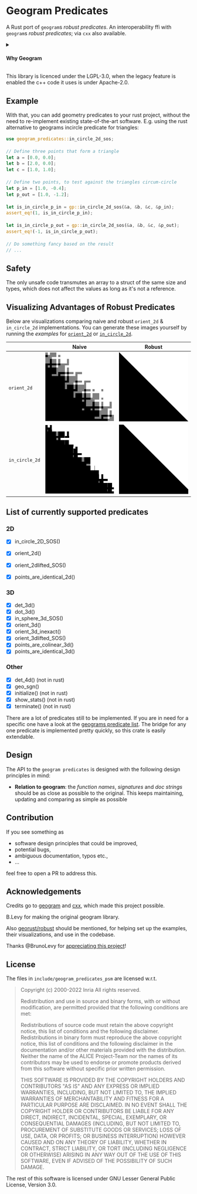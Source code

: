 # Geogram Predicates
A Rust port of `geogram`s _robust predicates_.
An interoperability ffi with `geogram`s _robust predicates_; via `cxx` also available.

<details>
  <summary><h4>Why Geogram</h4></summary>

Geogram is a scientifically proven, well-documented, feature-rich geometry processing library, which leverages _"[...] arithmetic filters (Meyer and Pion), expansion arithmetics (Shewchuk) and simulation of simplicity (Edelsbrunner)."_ <br>
Be sure to check it out [here](https://github.com/BrunoLevy/geogram).

It yields easy access to dependency-free parts of its code base, as so called _Pluggable Software Modules_ (PSM), which in turn make it easy to write `cxx_bridges` for these.
</details>

This library is licenced under the LGPL-3.0, when the legacy feature is enabled the c++ code it uses is under Apache-2.0.

## Example

With that, you can add geometry predicates to your rust project, without the need to re-implement existing state-of-the-art software.
E.g. using the rust alternative to geograms incircle predicate for triangles: 
```rust
use geogram_predicates::in_circle_2d_sos;

// Define three points that form a triangle
let a = [0.0, 0.0];
let b = [2.0, 0.0];
let c = [1.0, 1.0];

// Define two points, to test against the triangles circum-circle
let p_in = [1.0, -0.4];
let p_out = [1.0, -1.2];

let is_in_circle_p_in = gp::in_circle_2d_sos(&a, &b, &c, &p_in);
assert_eq!(1, is_in_circle_p_in);

let is_in_circle_p_out = gp::in_circle_2d_sos(&a, &b, &c, &p_out);
assert_eq!(-1, is_in_circle_p_out);

// Do something fancy based on the result
// ...
```

## Safety
The only unsafe code transmutes an array to a struct of the same size and types, which does not affect the values as long as it's not a reference.

## Visualizing Advantages of Robust Predicates

Below are visualizations comparing naive and robust `orient_2d` & `in_circle_2d` implementations. You can generate these images yourself by running the _examples_ for [`orient_2d`](examples/orient_2d/) or [`in_circle_2d`](examples/in_circle_2d/).

|               | Naive                                                   | Robust                                                     |
|---------------|---------------------------------------------------------|------------------------------------------------------------|
| `orient_2d`   | ![Orient 2d naive](images/out_naive_orient_2d.png)      | ![Orient 2d robust](images/out_robust_orient_2d.png)       |
| `in_circle_2d`| ![In circle 2d naive](images/out_naive_in_circle_2d.png)| ![In circle 2d robust](images/out_robust_in_circle_2d.png) |

## List of currently supported predicates
### 2D
- [x] in_circle_2D_SOS()
- [x] orient_2d()
- [x] orient_2dlifted_SOS()
- [x] points_are_identical_2d()


### 3D
- [x] det_3d()
- [x] dot_3d()
- [x] in_sphere_3d_SOS()
- [x] orient_3d()
- [x] orient_3d_inexact()
- [x] orient_3dlifted_SOS()
- [x] points_are_colinear_3d()
- [x] points_are_identical_3d()

### Other
- [x] det_4d() (not in rust)
- [x] geo_sgn()
- [x] initialize() (not in rust)
- [x] show_stats() (not in rust)
- [x] terminate() (not in rust)

There are a lot of predicates still to be implemented. If you are in need for a specific one have a look at the [geograms predicate list](https://brunolevy.github.io/geogram/predicates_8h.html). The bridge for any one predicate is implemented pretty quickly, so this crate is easily extendable.

## Design
The API to the `geogram predicates` is designed with the following design principles in mind:
- **Relation to geogram**: the _function names_, _signatures_ and _doc strings_ should be as close as possible to the original. This keeps maintaining, updating and comparing as simple as possible

## Contribution
If you see something as
- software design principles that could be improved,
- potential bugs,
- ambiguous documentation, typos etc.,
- ...

feel free to open a PR to address this.

## Acknowledgements
Credits go to [geogram](https://github.com/BrunoLevy/geogram)
 and [cxx](https://github.com/dtolnay/cxx), which made this project possible.

B.Levy for making the original geogram library.

Also [georust/robust](https://github.com/georust/robust) should be mentioned, for helping set up the examples, their visualizations, and use in the codebase.

Thanks @BrunoLevy for [appreciating this project](https://x.com/BrunoLevy01/status/1783306804300075379)!

## License
The files in `include/geogram_predicates_psm` are licensed w.r.t.

> Copyright (c) 2000-2022 Inria All rights reserved.
>
> Redistribution and use in source and binary forms, with or without modification, are permitted provided that the following conditions are met:
>
> Redistributions of source code must retain the above copyright notice, this list of conditions and the following disclaimer. Redistributions in binary form must reproduce the above copyright notice, this list of conditions and the following disclaimer in the documentation and/or other materials provided with the distribution. Neither the name of the ALICE Project-Team nor the names of its contributors may be used to endorse or promote products derived from this software without specific prior written permission.
>
> THIS SOFTWARE IS PROVIDED BY THE COPYRIGHT HOLDERS AND CONTRIBUTORS "AS IS" AND ANY EXPRESS OR IMPLIED WARRANTIES, INCLUDING, BUT NOT LIMITED TO, THE IMPLIED WARRANTIES OF MERCHANTABILITY AND FITNESS FOR A PARTICULAR PURPOSE ARE DISCLAIMED. IN NO EVENT SHALL THE COPYRIGHT HOLDER OR CONTRIBUTORS BE LIABLE FOR ANY DIRECT, INDIRECT, INCIDENTAL, SPECIAL, EXEMPLARY, OR CONSEQUENTIAL DAMAGES (INCLUDING, BUT NOT LIMITED TO, PROCUREMENT OF SUBSTITUTE GOODS OR SERVICES; LOSS OF USE, DATA, OR PROFITS; OR BUSINESS INTERRUPTION) HOWEVER CAUSED AND ON ANY THEORY OF LIABILITY, WHETHER IN CONTRACT, STRICT LIABILITY, OR TORT (INCLUDING NEGLIGENCE OR OTHERWISE) ARISING IN ANY WAY OUT OF THE USE OF THIS SOFTWARE, EVEN IF ADVISED OF THE POSSIBILITY OF SUCH DAMAGE.

The rest of this software is licensed under GNU Lesser General Public License, Version 3.0.
